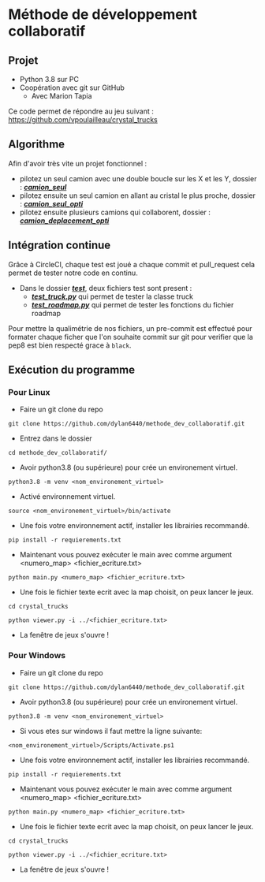# Méthode de développement collaboratif

## Projet

* Python 3.8 sur PC
* Coopération avec git sur GitHub
  * Avec Marion Tapia

Ce code permet de répondre au jeu suivant : https://github.com/vpoulailleau/crystal_trucks

## Algorithme

Afin d'avoir très vite un projet fonctionnel :
* pilotez un seul camion avec une double boucle sur les X et les Y, dossier : [**_camion_seul_**](./camion_seul)
* pilotez ensuite un seul camion en allant au cristal le plus proche, dossier : [**_camion_seul_opti_**](./camion_seul_opti)
* pilotez ensuite plusieurs camions qui collaborent, dossier : [**_camion_deplacement_opti_**](./camion_deplacement_opti)

## Intégration continue
                             
Grâce à CircleCI, chaque test est joué a chaque commit et pull_request cela permet de tester notre code en continu. 

* Dans le dossier [**_test_**](./test), deux fichiers test sont present :
  * **_[test_truck.py](./test/test_truck.py)_** qui permet de tester la classe truck
  * **_[test_roadmap.py](./test/test_roadmap.py)_** qui permet de tester les fonctions du fichier roadmap

Pour mettre la qualimétrie de nos fichiers, un pre-commit est effectué pour formater chaque ficher que l'on souhaite
commit sur git pour verifier que la pep8 est bien respecté grace à `black`.


## Exécution du programme

### Pour Linux

  * Faire un git clone du repo
  
  `git clone https://github.com/dylan6440/methode_dev_collaboratif.git`
  
  * Entrez dans le dossier
  
  `cd methode_dev_collaboratif/`
  
  * Avoir python3.8 (ou supérieure) pour crée un environement virtuel.
  
  `python3.8 -m venv <nom_environement_virtuel>`
  
  * Activé environnement virtuel.
  
  `source <nom_environement_virtuel>/bin/activate`
  
  * Une fois votre environnement actif, installer les librairies recommandé.
  
  `pip install -r requierements.txt`
  
  * Maintenant vous pouvez exécuter le main avec comme argument <numero_map> <fichier_ecriture.txt>
  
  `python main.py <numero_map> <fichier_ecriture.txt>`
  
  * Une fois le fichier texte ecrit avec la map choisit, on peux lancer le jeux.
  
  `cd crystal_trucks`
  
`python viewer.py -i ../<fichier_ecriture.txt>`
  
  * La fenêtre de jeux s'ouvre !

### Pour Windows

 * Faire un git clone du repo

 `git clone https://github.com/dylan6440/methode_dev_collaboratif.git`

* Avoir python3.8 (ou supérieure) pour crée un environement virtuel.

`python3.8 -m venv <nom_environement_virtuel>`


* Si vous etes sur windows il faut mettre la ligne suivante:

`<nom_environement_virtuel>/Scripts/Activate.ps1` 

* Une fois votre environnement actif, installer les librairies recommandé.

`pip install -r requierements.txt`

* Maintenant vous pouvez exécuter le main avec comme argument <numero_map> <fichier_ecriture.txt>

`python main.py <numero_map> <fichier_ecriture.txt>`

* Une fois le fichier texte ecrit avec la map choisit, on peux lancer le jeux.

`cd crystal_trucks`

`python viewer.py -i ../<fichier_ecriture.txt>`

* La fenêtre de jeux s'ouvre !
